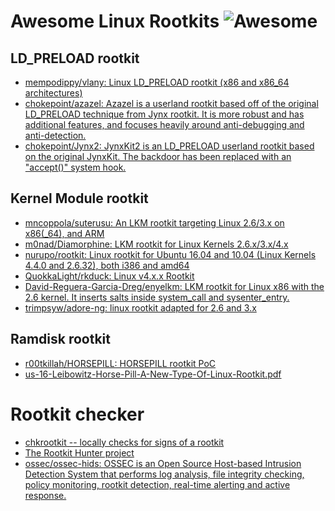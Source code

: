 # Awesome Linux Rootkits ![Awesome](https://cdn.rawgit.com/sindresorhus/awesome/d7305f38d29fed78fa85652e3a63e154dd8e8829/media/badge.svg)

## LD_PRELOAD rootkit

- [mempodippy/vlany: Linux LD_PRELOAD rootkit (x86 and x86_64 architectures)](https://github.com/mempodippy/vlany)
- [chokepoint/azazel: Azazel is a userland rootkit based off of the original LD_PRELOAD technique from Jynx rootkit. It is more robust and has additional features, and focuses heavily around anti-debugging and anti-detection.](https://github.com/chokepoint/azazel)
- [chokepoint/Jynx2: JynxKit2 is an LD_PRELOAD userland rootkit based on the original JynxKit. The backdoor has been replaced with an "accept()" system hook.](https://github.com/chokepoint/Jynx2)

## Kernel Module rootkit

- [mncoppola/suterusu: An LKM rootkit targeting Linux 2.6/3.x on x86(_64), and ARM](https://github.com/mncoppola/suterusu)
- [m0nad/Diamorphine: LKM rootkit for Linux Kernels 2.6.x/3.x/4.x](https://github.com/m0nad/Diamorphine)
- [nurupo/rootkit: Linux rootkit for Ubuntu 16.04 and 10.04 (Linux Kernels 4.4.0 and 2.6.32), both i386 and amd64](https://github.com/nurupo/rootkit)
- [QuokkaLight/rkduck: Linux v4.x.x Rootkit](https://github.com/QuokkaLight/rkduck)
- [David-Reguera-Garcia-Dreg/enyelkm: LKM rootkit for Linux x86 with the 2.6 kernel. It inserts salts inside system_call and sysenter_entry.](https://github.com/David-Reguera-Garcia-Dreg/enyelkm)
- [trimpsyw/adore-ng: linux rootkit adapted for 2.6 and 3.x](https://github.com/trimpsyw/adore-ng)

## Ramdisk rootkit

- [r00tkillah/HORSEPILL: HORSEPILL rootkit PoC](https://github.com/r00tkillah/HORSEPILL)
- [us-16-Leibowitz-Horse-Pill-A-New-Type-Of-Linux-Rootkit.pdf](https://www.blackhat.com/docs/us-16/materials/us-16-Leibowitz-Horse-Pill-A-New-Type-Of-Linux-Rootkit.pdf)

# Rootkit checker
- [chkrootkit -- locally checks for signs of a rootkit](http://www.chkrootkit.org/)
- [The Rootkit Hunter project](http://rkhunter.sourceforge.net/)
- [ossec/ossec-hids: OSSEC is an Open Source Host-based Intrusion Detection System that performs log analysis, file integrity checking, policy monitoring, rootkit detection, real-time alerting and active response.](https://github.com/ossec/ossec-hids)
